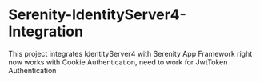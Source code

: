 # Serenity-IdentityServer4-Integration
This project integrates IdentityServer4 with Serenity App Framework
right now works with Cookie Authentication, need to work for JwtToken Authentication 
